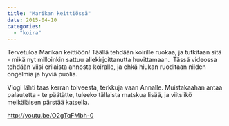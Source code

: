```yaml
---
title: "Marikan keittiössä"
date: 2015-04-10
categories: 
  - "koira"
---
```


Tervetuloa Marikan keittiöön! Täällä tehdään koirille ruokaa, ja tutkitaan sitä - mikä nyt milloinkin sattuu allekirjoittanutta huvittamaan.  Tässä videossa tehdään viisi erilaista annosta koiralle, ja ehkä hiukan ruoditaan niiden ongelmia ja hyviä puolia.

<!--more-->

Vlogi lähti taas kerran toiveesta, terkkuja vaan Annalle. Muistakaahan antaa palautetta - te päätätte, tuleeko tällaista matskua lisää, ja viitsiikö meikäläisen pärstää katsella.

http://youtu.be/O2gTqFMbh-0
